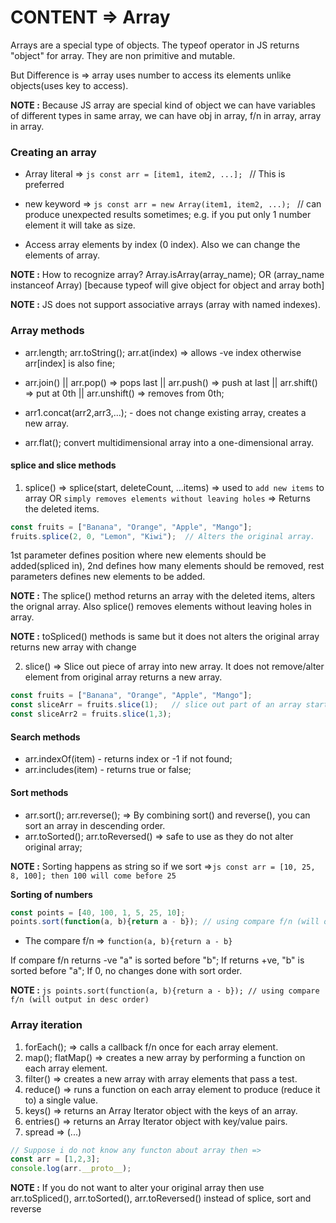# CONTENT => Array

Arrays are a special type of objects. The typeof operator in JS returns "object" for array. They are non primitive and mutable.

But Difference is => array uses number to access its elements unlike objects(uses key to access).

**NOTE :** Because JS array are special kind of object we can have variables of different types in same array, we can have obj in array, f/n in array, array in array.

### Creating an array
- Array literal => ```js const arr = [item1, item2, ...]; ```          // This is preferred
- new keyword => ```js const arr = new Array(item1, item2, ...); ```  // can produce unexpected results sometimes; e.g. if you put only 1 number element it will take as size.

- Access array elements by index (0 index). Also we can change the elements of array.

**NOTE :** How to recognize array? Array.isArray(array_name); OR (array_name instanceof Array) [because typeof will give object for object and array both]

**NOTE :** JS does not support associative arrays (array with named indexes).

### Array methods

- arr.length;  arr.toString(); arr.at(index) => allows -ve index otherwise arr[index] is also fine;

- arr.join() || arr.pop() => pops last || arr.push() => push at last || arr.shift() => put at 0th || arr.unshift() => removes from 0th;

- arr1.concat(arr2,arr3,...); - does not change existing array, creates a new array.

- arr.flat(); convert multidimensional array into a one-dimensional array.

#### splice and slice methods 

1. splice() => splice(start, deleteCount, ...items) => used to ```add new items``` to array OR ```simply removes elements without leaving holes``` => Returns the deleted items. 

```js
const fruits = ["Banana", "Orange", "Apple", "Mango"];
fruits.splice(2, 0, "Lemon", "Kiwi");  // Alters the original array.
```
1st parameter defines position where new elements should be added(spliced in), 2nd defines how many elements should be removed, rest parameters defines new elements to be added. 

**NOTE :** The splice() method returns an array with the deleted items, alters the orignal array. Also splice() removes elements without leaving holes in array.

**NOTE :** toSpliced() methods is same but it does not alters the original array returns new array with change

2. slice() => Slice out piece of array into new array. It does not remove/alter element from original array returns a new array.
``` js
const fruits = ["Banana", "Orange", "Apple", "Mango"];
const sliceArr = fruits.slice(1);   // slice out part of an array starting from array element 1.
const sliceArr2 = fruits.slice(1,3);
```

#### Search methods

- arr.indexOf(item) - returns index or -1 if not found;
- arr.includes(item) - returns true or false;

#### Sort methods

- arr.sort(); arr.reverse(); => By combining sort() and reverse(), you can sort an array in descending order.
- arr.toSorted(); arr.toReversed() => safe to use as they do not alter original array;

**NOTE :** Sorting happens as string so if we sort =>```js const arr = [10, 25, 8, 100]; then 100 will come before 25 ```

**Sorting of numbers**
```js
const points = [40, 100, 1, 5, 25, 10];
points.sort(function(a, b){return a - b}); // using compare f/n (will output in asc order)
```

- The compare f/n => ``` function(a, b){return a - b} ```

If compare f/n returns -ve "a" is sorted before "b"; If returns +ve, "b" is sorted before "a"; If 0, no changes done with sort order. 

**NOTE :** ```js points.sort(function(a, b){return a - b}); // using compare f/n (will output in desc order)```

### Array iteration

1. forEach();         =>  calls a callback f/n once for each array element.
2. map(); flatMap()   =>  creates a new array by performing a function on each array element.
3. filter()           =>  creates a new array with array elements that pass a test.
4. reduce()           =>  runs a function on each array element to produce (reduce it to) a single value.
5. keys()             =>  returns an Array Iterator object with the keys of an array.
6. entries()          =>  returns an Array Iterator object with key/value pairs.
7. spread             =>  (...)


```js
// Suppose i do not know any functon about array then =>
const arr = [1,2,3];
console.log(arr.__proto__);
```

**NOTE :** If you do not want to alter your original array then use arr.toSpliced(), arr.toSorted(), arr.toReversed() instead of splice, sort and reverse
